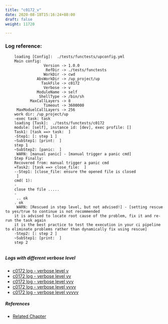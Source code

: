 ```yaml
---
title: "c0172_v"
date: 2020-08-18T15:16:24+88:00
draft: false
weight: 11720

---
```


### Log reference: <no value>

```
    loading [Config]:  ./tests/functests/upconfig.yml
    Main config:
                 Version -> 1.0.0
                  RefDir -> ./tests/functests
                 WorkDir -> cwd
              AbsWorkDir -> /up_project/up
                TaskFile -> c0172
                 Verbose -> v
              ModuleName -> self
               ShellType -> /bin/sh
           MaxCallLayers -> 8
                 Timeout -> 3600000
     MaxModuelCallLayers -> 256
    work dir: /up_project/up
    -exec task: task
    loading [Task]:  ./tests/functests/c0172
    module: [self], instance id: [dev], exec profile: []
    Task1: [task ==> task:  ]
    -Step1: [: step 1 ]
    ~SubStep1: [print:  ]
    step 1
    ~SubStep2: [panic:  ]
     WARN: [manual panic] - [manual trigger a panic cmd]
    Step Finally:
    Recovered from: manual trigger a panic cmd
    =Task2: [task ==> close_file:  ]
    --Step1: [close_file: ensure the opened file is closed
     ]
    cmd( 1):
    -
    close the file .....
    -
     .. ok
    . ok
     WARN: [Rescued in step level, but not advised!] - [setting rescue to yes/true to continue is not recommended
    it is advised to locate root cause of the problem, fix it and re-run the task again
    it is the best practice to test the execution in your ci pipeline to eliminate problems rather than dynamically fix using rescue]
    -Step2: [: step 2 ]
    ~SubStep1: [print:  ]
    step 2
    
```

##### Logs with different verbose level
* [c0172 log - verbose level v](../../logs/c0172_v)
* [c0172 log - verbose level vv](../../logs/c0172_vv)
* [c0172 log - verbose level vvv](../../logs/c0172_vvv)
* [c0172 log - verbose level vvvv](../../logs/c0172_vvvv)
* [c0172 log - verbose level vvvvv](../../logs/c0172_vvvvv)

##### References
* [Related Chapter](../../flow-controll/c0172)
